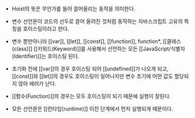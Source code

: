 - Hoist의 뜻은 무언가를 들어 끌어올리는 동작을 의미한다.
- 변수 선언문이 코드의 선두로 끌어 올려진 것처럼 동작하는 자바스크립트 고유의 특징을 호이스팅이라고 한다.

- 변수 뿐만아니라 [[var]], [[let]], [[const]], [[function]], function*, [[클래스(class)]] [[키워드(Keyword)]]를 사용해서 선언하는 모든 [[JavaScript/식별자(Identifier)]]는 호이스팅 된다.

- 초기화 전에 [[var]]의 경우 호이스팅 되어 [[undefined]]가 나오게 되고, [[const]]와 [[let]]의 경우도 호이스팅이 일어나지만 변수 초기에 어떤 값도 할당되지 않아 에러가 난다.

- [[함수(Function)]]의 경우는 모두 호이스팅이 되기 때문에 실행이 잘된다.

- 모든 선언문은 [[런타임(runtime)]] 이전 단계에서 먼저 실행되게 때문이다.